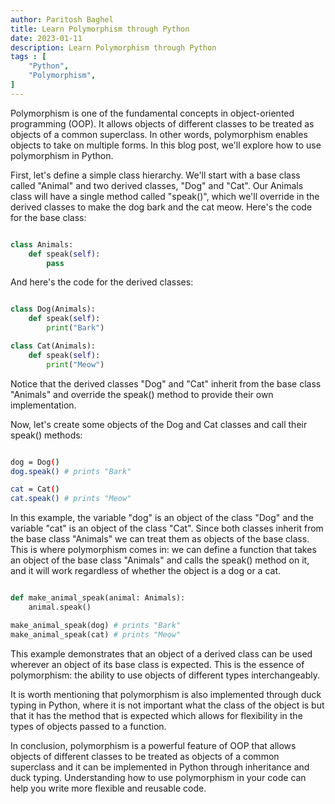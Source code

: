 ```yaml
---
author: Paritosh Baghel
title: Learn Polymorphism through Python
date: 2023-01-11
description: Learn Polymorphism through Python
tags : [
    "Python",
    "Polymorphism",
]
---
```


Polymorphism is one of the fundamental concepts in object-oriented programming (OOP). It allows objects of different classes to be treated as objects of a common superclass. In other words, polymorphism enables objects to take on multiple forms. In this blog post, we'll explore how to use polymorphism in Python.

First, let's define a simple class hierarchy. We'll start with a base class called "Animal" and two derived classes, "Dog" and "Cat". Our Animals class will have a single method called "speak()", which we'll override in the derived classes to make the dog bark and the cat meow. Here's the code for the base class:

```python

class Animals:
    def speak(self):
        pass


```

And here's the code for the derived classes:

```python

class Dog(Animals):
    def speak(self):
        print("Bark")

class Cat(Animals):
    def speak(self):
        print("Meow")


```

Notice that the derived classes "Dog" and "Cat" inherit from the base class "Animals" and override the speak() method to provide their own implementation.

Now, let's create some objects of the Dog and Cat classes and call their speak() methods:

```bash

dog = Dog()
dog.speak() # prints "Bark"

cat = Cat()
cat.speak() # prints "Meow"

```

In this example, the variable "dog" is an object of the class "Dog" and the variable "cat" is an object of the class "Cat". Since both classes inherit from the base class "Animals" we can treat them as objects of the base class. This is where polymorphism comes in: we can define a function that takes an object of the base class "Animals" and calls the speak() method on it, and it will work regardless of whether the object is a dog or a cat.


```python

def make_animal_speak(animal: Animals):
    animal.speak()

make_animal_speak(dog) # prints "Bark"
make_animal_speak(cat) # prints "Meow"


```

This example demonstrates that an object of a derived class can be used wherever an object of its base class is expected. This is the essence of polymorphism: the ability to use objects of different types interchangeably.

It is worth mentioning that polymorphism is also implemented through duck typing in Python, where it is not important what the class of the object is but that it has the method that is expected which allows for flexibility in the types of objects passed to a function.

In conclusion, polymorphism is a powerful feature of OOP that allows objects of different classes to be treated as objects of a common superclass and it can be implemented in Python through inheritance and duck typing. Understanding how to use polymorphism in your code can help you write more flexible and reusable code.